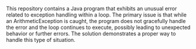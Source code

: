 This repository contains a Java program that exhibits an unusual error related to exception handling within a loop. The primary issue is that while an ArithmeticException is caught, the program does not gracefully handle the error and the loop continues to execute, possibly leading to unexpected behavior or further errors. The solution demonstrates a proper way to handle this type of situation.